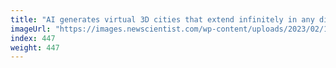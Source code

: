 ```yaml
---
title: "AI generates virtual 3D cities that extend infinitely in any direction"
imageUrl: "https://images.newscientist.com/wp-content/uploads/2023/02/13111830/SEI_143627573.jpg?width=600"
index: 447
weight: 447
---
```


